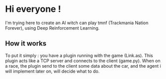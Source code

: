 # Hi everyone ! 

I'm trying here to create an AI witch can play tmnf (Trackmania Nation Forever), using Deep Reinforcement Learning.

## How it works 

To put it simply : you have a plugin running with the game (Link.as). This plugin acts like a TCP server and connects to the client (game.py).
When on a race, the plugin send to the client some data about the car, and the agent i will implement later on, will decide what to do.
